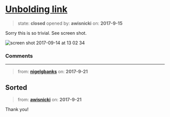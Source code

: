 # [Unbolding link](https://github.com/livingstoneonline/livingstoneonline/issues/223)

> state: **closed** opened by: **awisnicki** on: **2017-9-15**

Sorry this is so trivial. See screen shot.

![screen shot 2017-09-14 at 13 02 34](https://user-images.githubusercontent.com/12518623/30497190-8a703bc0-9a17-11e7-87b1-ff272e31b677.png)


### Comments

---
> from: [**nigelgbanks**](https://github.com/livingstoneonline/livingstoneonline/issues/223#issuecomment-331072663) on: **2017-9-21**

Sorted
---
> from: [**awisnicki**](https://github.com/livingstoneonline/livingstoneonline/issues/223#issuecomment-331201616) on: **2017-9-21**

Thank you!
